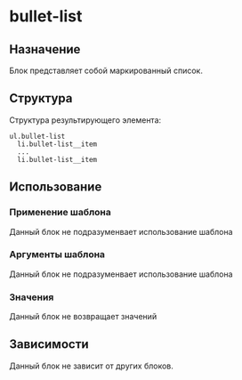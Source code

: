 # bullet-list

## Назначение

Блок представляет собой маркированный список.

## Структура

Структура результирующего элемента:

    ul.bullet-list
      li.bullet-list__item
      ...
      li.bullet-list__item

## Использование

### Применение шаблона

Данный блок не подразуменвает использование шаблона

### Аргументы шаблона

Данный блок не подразуменвает использование шаблона

### Значения

Данный блок не возвращает значений

## Зависимости

Данный блок не зависит от других блоков.